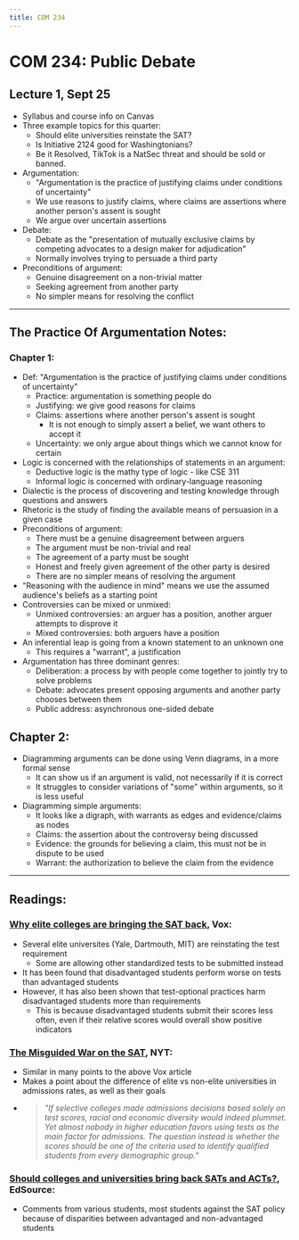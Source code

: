 ```yaml
---
title: COM 234
---
```


# COM 234: Public Debate

## Lecture 1, Sept 25

- Syllabus and course info on Canvas
- Three example topics for this quarter:
    - Should elite universities reinstate the SAT?
    - Is Initiative 2124 good for Washingtonians?
    - Be it Resolved, TikTok is a NatSec threat and should be sold or banned.
- Argumentation:
    - "Argumentation is the practice of justifying claims under conditions of uncertainty"
    - We use reasons to justify claims, where claims are assertions where another person's assent is sought
    - We argue over uncertain assertions
- Debate:
    - Debate as the "presentation of mutually exclusive claims by competing advocates to a design maker for adjudication"
    - Normally involves trying to persuade a third party
- Preconditions of argument:
    - Genuine disagreement on a non-trivial matter
    - Seeking agreement from another party
    - No simpler means for resolving the conflict

---

## The Practice Of Argumentation Notes:

### Chapter 1:

- Def: "Argumentation is the practice of justifying claims under conditions of uncertainty"
    - Practice: argumentation is something people do
    - Justifying: we give good reasons for claims
    - Claims: assertions where another person's assent is sought
        - It is not enough to simply assert a belief, we want others to accept it
    - Uncertainty: we only argue about things which we cannot know for certain
- Logic is concerned with the relationships of statements in an argument:
    - Deductive logic is the mathy type of logic - like CSE 311
    - Informal logic is concerned with ordinary-language reasoning
- Dialectic is the process of discovering and testing knowledge through questions and answers
- Rhetoric is the study of finding the available means of persuasion in a given case
- Preconditions of argument:
    - There must be a genuine disagreement between arguers
    - The argument must be non-trivial and real
    - The agreement of a party must be sought
    - Honest and freely given agreement of the other party is desired
    - There are no simpler means of resolving the argument
- "Reasoning with the audience in mind" means we use the assumed audience's beliefs as a starting point
- Controversies can be mixed or unmixed:
    - Unmixed controversies: an arguer has a position, another arguer attempts to disprove it
    - Mixed controversies: both arguers have a position
- An inferential leap is going from a known statement to an unknown one
    - This requires a "warrant", a justification
- Argumentation has three dominant genres:
    - Deliberation: a process by with people come together to jointly try to solve problems
    - Debate: advocates present opposing arguments and another party chooses between them
    - Public address: asynchronous one-sided debate

## Chapter 2:

- Diagramming arguments can be done using Venn diagrams, in a more formal sense
    - It can show us if an argument is valid, not necessarily if it is correct
    - It struggles to consider variations of "some" within arguments, so it is less useful
- Diagramming simple arguments:
    - It looks like a digraph, with warrants as edges and evidence/claims as nodes
    - Claims: the assertion about the controversy being discussed
    - Evidence: the grounds for believing a claim, this must not be in dispute to be used
    - Warrant: the authorization to believe the claim from the evidence

---

## Readings:

### [Why elite colleges are bringing the SAT back](https://www.vox.com/24083809/college-university-sat-testing-requirement-ivy-league-yale), Vox:

- Several elite universites (Yale, Dartmouth, MIT) are reinstating the test requirement
    - Some are allowing other standardized tests to be submitted instead
- It has been found that disadvantaged students perform worse on tests than advantaged students
- However, it has also been shown that test-optional practices harm disadvantaged students more than requirements
    - This is because disadvantaged students submit their scores less often, even if their relative scores would overall show positive indicators

### [The Misguided War on the SAT](https://www.proquest.com/docview/2913226811?accountid=14784&parentSessionId=vUuV1v7JPmcAJIpcgYYBQhSGJMEu4Az8EaWaiJiUvSI%3D&sourcetype=Newspapers), NYT:

- Similar in many points to the above Vox article
- Makes a point about the difference of elite vs non-elite universities in admissions rates, as well as their goals
- > *"If selective colleges made admissions decisions based solely on test scores, racial and economic diversity would indeed plummet. Yet almost nobody in higher education favors using tests as the main factor for admissions. The question instead is whether the scores should be one of the criteria used to identify qualified students from every demographic group."*

### [Should colleges and universities bring back SATs and ACTs?](https://edsource.org/2024/should-colleges-and-universities-bring-back-sats-and-acts/709109), EdSource:

- Comments from various students, most students against the SAT policy because of disparities between advantaged and non-advantaged students
